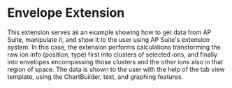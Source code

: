 # Envelope Extension
This extension serves as an example showing how to get data from AP Suite, manipulate it, and show it to the user using AP Suite's extension system.
In this case, the extension performs calculations transforming the raw ion info (position, type) first into clusters of selected ions, and finally into envelopes encompassing those 
clusters and the other ions also in that region of space. The data is shown to the user with the help of the tab view template, using the ChartBuilder, text, and graphing features.
